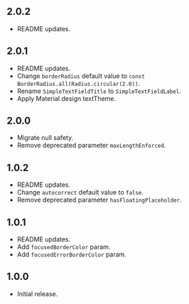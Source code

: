 ## 2.0.2

* README updates.

## 2.0.1

* README updates.
* Change `borderRadius` default value to `const BorderRadius.all(Radius.circular(2.0))`.
* Rename `SimpleTextFieldTitle` to `SimpleTextFieldLabel`.
* Apply Material design textTheme.

## 2.0.0

* Migrate null safety.
* Remove deprecated parameter `maxLengthEnforced`.

## 1.0.2

* README updates.
* Change `autocorrect` default value to `false`.
* Remove deprecated parameter `hasFloatingPlaceholder`.

## 1.0.1

* README updates.
* Add `focusedBorderColor` param.
* Add `focusedErrorBorderColor` param.

## 1.0.0

* Initial release.